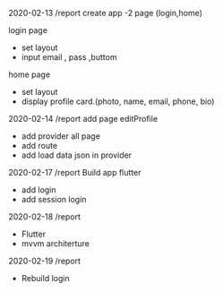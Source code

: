 2020-02-13
/report
create app
-2 page (login,home)

login page
- set layout
- input email , pass ,buttom

home page
- set layout
- display profile  card.(photo, name, email, phone, bio)

2020-02-14
/report
add page editProfile
- add provider all page
- add route
- add load data json in provider

2020-02-17
/report
Build app flutter
- add login 
- add  session login

2020-02-18
/report
- Flutter
- mvvm architerture

2020-02-19
/report
- Rebuild login
